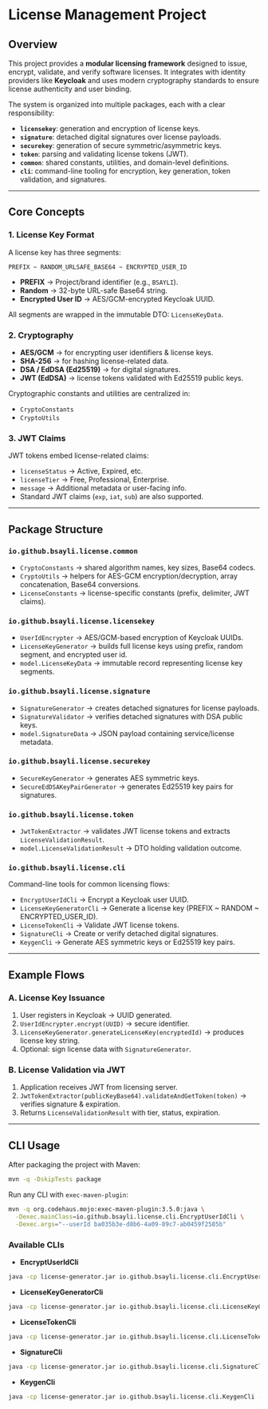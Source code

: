 # License Management Project

## Overview

This project provides a **modular licensing framework** designed to issue, encrypt, validate, and verify software licenses. It integrates with identity providers like **Keycloak** and uses modern cryptography standards to ensure license authenticity and user binding.

The system is organized into multiple packages, each with a clear responsibility:

* **`licensekey`**: generation and encryption of license keys.
* **`signature`**: detached digital signatures over license payloads.
* **`securekey`**: generation of secure symmetric/asymmetric keys.
* **`token`**: parsing and validating license tokens (JWT).
* **`common`**: shared constants, utilities, and domain-level definitions.
* **`cli`**: command-line tooling for encryption, key generation, token validation, and signatures.

---

## Core Concepts

### 1. License Key Format

A license key has three segments:

```
PREFIX ~ RANDOM_URLSAFE_BASE64 ~ ENCRYPTED_USER_ID
```

* **PREFIX** → Project/brand identifier (e.g., `BSAYLI`).
* **Random** → 32-byte URL-safe Base64 string.
* **Encrypted User ID** → AES/GCM-encrypted Keycloak UUID.

All segments are wrapped in the immutable DTO: `LicenseKeyData`.

### 2. Cryptography

* **AES/GCM** → for encrypting user identifiers & license keys.
* **SHA-256** → for hashing license-related data.
* **DSA / EdDSA (Ed25519)** → for digital signatures.
* **JWT (EdDSA)** → license tokens validated with Ed25519 public keys.

Cryptographic constants and utilities are centralized in:

* `CryptoConstants`
* `CryptoUtils`

### 3. JWT Claims

JWT tokens embed license-related claims:

* `licenseStatus` → Active, Expired, etc.
* `licenseTier` → Free, Professional, Enterprise.
* `message` → Additional metadata or user-facing info.
* Standard JWT claims (`exp`, `iat`, `sub`) are also supported.

---

## Package Structure

### `io.github.bsayli.license.common`

* `CryptoConstants` → shared algorithm names, key sizes, Base64 codecs.
* `CryptoUtils` → helpers for AES-GCM encryption/decryption, array concatenation, Base64 conversions.
* `LicenseConstants` → license-specific constants (prefix, delimiter, JWT claims).

### `io.github.bsayli.license.licensekey`

* `UserIdEncrypter` → AES/GCM-based encryption of Keycloak UUIDs.
* `LicenseKeyGenerator` → builds full license keys using prefix, random segment, and encrypted user id.
* `model.LicenseKeyData` → immutable record representing license key segments.

### `io.github.bsayli.license.signature`

* `SignatureGenerator` → creates detached signatures for license payloads.
* `SignatureValidator` → verifies detached signatures with DSA public keys.
* `model.SignatureData` → JSON payload containing service/license metadata.

### `io.github.bsayli.license.securekey`

* `SecureKeyGenerator` → generates AES symmetric keys.
* `SecureEdDSAKeyPairGenerator` → generates Ed25519 key pairs for signatures.

### `io.github.bsayli.license.token`

* `JwtTokenExtractor` → validates JWT license tokens and extracts `LicenseValidationResult`.
* `model.LicenseValidationResult` → DTO holding validation outcome.

### `io.github.bsayli.license.cli`

Command-line tools for common licensing flows:

* `EncryptUserIdCli` → Encrypt a Keycloak user UUID.
* `LicenseKeyGeneratorCli` → Generate a license key (PREFIX \~ RANDOM \~ ENCRYPTED\_USER\_ID).
* `LicenseTokenCli` → Validate JWT license tokens.
* `SignatureCli` → Create or verify detached digital signatures.
* `KeygenCli` → Generate AES symmetric keys or Ed25519 key pairs.

---

## Example Flows

### A. License Key Issuance

1. User registers in Keycloak → UUID generated.
2. `UserIdEncrypter.encrypt(UUID)` → secure identifier.
3. `LicenseKeyGenerator.generateLicenseKey(encryptedId)` → produces license key string.
4. Optional: sign license data with `SignatureGenerator`.

### B. License Validation via JWT

1. Application receives JWT from licensing server.
2. `JwtTokenExtractor(publicKeyBase64).validateAndGetToken(token)` → verifies signature & expiration.
3. Returns `LicenseValidationResult` with tier, status, expiration.

---

## CLI Usage

After packaging the project with Maven:

```bash
mvn -q -DskipTests package
```

Run any CLI with `exec-maven-plugin`:

```bash
mvn -q org.codehaus.mojo:exec-maven-plugin:3.5.0:java \
  -Dexec.mainClass=io.github.bsayli.license.cli.EncryptUserIdCli \
  -Dexec.args="--userId ba035b3e-d8b6-4a09-89c7-ab0459f2585b"
```

### Available CLIs

* **EncryptUserIdCli**

```bash
java -cp license-generator.jar io.github.bsayli.license.cli.EncryptUserIdCli --userId <uuid>
```

* **LicenseKeyGeneratorCli**

```bash
java -cp license-generator.jar io.github.bsayli.license.cli.LicenseKeyGeneratorCli --userId <uuid>
```

* **LicenseTokenCli**

```bash
java -cp license-generator.jar io.github.bsayli.license.cli.LicenseTokenCli --token <jwt> --publicKey <base64>
```

* **SignatureCli**

```bash
java -cp license-generator.jar io.github.bsayli.license.cli.SignatureCli --mode sign|verify --data <json> --key <key>
```

* **KeygenCli**

```bash
java -cp license-generator.jar io.github.bsayli.license.cli.KeygenCli --type aes|ed25519
```

